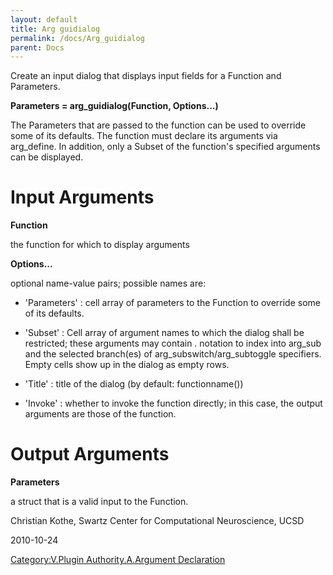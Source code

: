 ```yaml
---
layout: default
title: Arg guidialog
permalink: /docs/Arg_guidialog
parent: Docs
---
```


Create an input dialog that displays input fields for a Function and
Parameters.

**Parameters = arg_guidialog(Function, Options...)**

The Parameters that are passed to the function can be used to override
some of its defaults. The function must declare its arguments via
arg_define. In addition, only a Subset of the function's specified
arguments can be displayed.

# Input Arguments

**Function**

the function for which to display arguments

**Options...**

optional name-value pairs; possible names are:

  - 'Parameters' : cell array of parameters to the Function to override
    some of its defaults.

<!-- end list -->

  - 'Subset' : Cell array of argument names to which the dialog shall be
    restricted; these arguments may contain . notation to index into
    arg_sub and the selected branch(es) of
    arg_subswitch/arg_subtoggle specifiers. Empty cells show up in the
    dialog as empty rows.

<!-- end list -->

  - 'Title' : title of the dialog (by default: functionname())

<!-- end list -->

  - 'Invoke' : whether to invoke the function directly; in this case,
    the output arguments are those of the function.

# Output Arguments

**Parameters**

a struct that is a valid input to the Function.


Christian Kothe, Swartz Center for Computational Neuroscience, UCSD



2010-10-24


[Category:V.Plugin Authority.A.Argument
Declaration](/Category:V.Plugin_Authority.A.Argument_Declaration "wikilink")